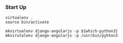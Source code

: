 ### Start Up ###

    virtualenv .
    source bin/activate

    mkvirtualenv django-angularjs -p ${which-python3}
    mkvirutalenv django-angularjs -p /usr/bin/pyhton3